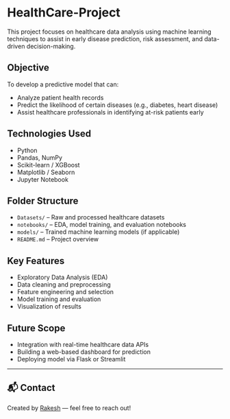 #  HealthCare-Project

This project focuses on healthcare data analysis using machine learning techniques to assist in early disease prediction, risk assessment, and data-driven decision-making.

##  Objective

To develop a predictive model that can:

- Analyze patient health records
- Predict the likelihood of certain diseases (e.g., diabetes, heart disease)
- Assist healthcare professionals in identifying at-risk patients early

##  Technologies Used

- Python
- Pandas, NumPy
- Scikit-learn / XGBoost
- Matplotlib / Seaborn
- Jupyter Notebook

##  Folder Structure

- `Datasets/` – Raw and processed healthcare datasets
- `notebooks/` – EDA, model training, and evaluation notebooks
- `models/` – Trained machine learning models (if applicable)
- `README.md` – Project overview

##  Key Features

- Exploratory Data Analysis (EDA)
- Data cleaning and preprocessing
- Feature engineering and selection
- Model training and evaluation
- Visualization of results

##  Future Scope

- Integration with real-time healthcare data APIs
- Building a web-based dashboard for prediction
- Deploying model via Flask or Streamlit

---

## 📬 Contact

Created by [Rakesh](https://github.com/Expelliarmus-R) — feel free to reach out!

